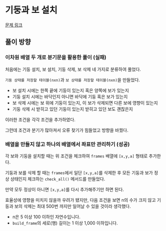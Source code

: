 # 기둥과 보 설치
[문제 링크](https://school.programmers.co.kr/learn/courses/30/lessons/60061)

## 풀이 방향

### 이차원 배열 두 개로 분기문을 활용한 풀이 (실패)
처음에는 기둥 설치, 보 설치, 기둥 삭제, 보 삭제 네 가지로 분류하여 풀었다. 

`기둥 상태를 저장할 테이블(nxn)`과 `보 상태를 저장할 테이블(nxn)`을 만들었다. 

- 보 설치 시에는  한쪽 끝에 기둥이 있는지 혹은 양쪽에 보가 있는지
- 기둥 설치 시에는 바닥인지 아니면 바닥에 기둥 혹은 보가 있는지
- 보 삭제 시에는 보 위에 기둥이 있는지, 이 보가 삭제되면 다른 보에 영향이 있는지 
- 기둥 삭제 시 받히고 있던 기둥이 있는지 받히고 있던 보도 괜찮은지

이러한 조건을 각각 조건을 추가하였다. 

그런데 조건과 분기가 많아져서 오류 찾기가 힘들었고 방향을 바꿨다.


### 배열을 만들지 않고 하나의 배열에서 좌표만 관리하기 (성공)

각 보와 기둥을 설치할 때는 위 조건을 체크하여 `frames` 배열에 `[x,y,a]` 형태로 추가한다.

기둥과 보를 삭제 할 때는 `frames`에서 일단 `[x,y,a]`를 삭제한 후 모든 기둥과 보가 정상 상태인지 체크하는 `check_all()` 메서드를 만들었다.

만약 모두 정상이 아니면 `[x,y,a]`를 다시 추가해주기만 하면 된다.

효율성에 영향을 미치지 않을까 우려가 됐지만, 다음 조건을 보면 n의 수가 크지 않고 기둥과 보의 삭제는 최대 500번 까지만 일어날 수 있을 것이라 생각했다.
- n은 5 이상 100 이하인 자연수입니다.
- `build_frame`의 세로(행) 길이는 1 이상 1,000 이하입니다.

